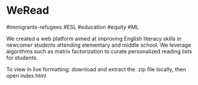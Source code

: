 # WeRead

#immigrants-refugees #ESL #education #equity #ML

We created a web platform aimed at improving English literacy skills in newcomer students attending elementary and middle school. We leverage algorithms such as matrix factorization to curate personalized reading lists for students.

To view in live formatting: download and extract the .zip file locally, then open index.html
